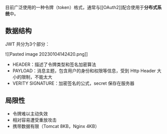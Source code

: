 
目前广泛使用的一种令牌（token）格式，通常与[[OAuth2]]配合使用于**分布式系统**中。

## 数据结构

JWT 共分为3个部分：

![[Pasted image 20230104142420.png]]

- HEADER：描述了令牌类型和签名加密算法
- PAYLOAD：消息主题，包含用户的身份和权限等信息，受到 Http Header 大小的限制，不能太大
- VERITY SIGNATURE：加密签名的公式，secret 保存在服务器

## 局限性

- 令牌难以主动失效
- 相对容易遭受重放攻击
- 携带数据有限（Tomcat 8KB，Nginx 4KB）